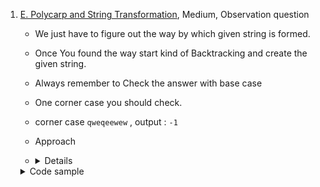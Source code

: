 
1. [E. Polycarp and String Transformation](https://codeforces.com/contest/1560/problem/E), Medium, Observation question
    - We just have to figure out the way by which given string is formed.
    - Once You found the way start kind of Backtracking and create the given string.
    - Always remember to Check the answer with base case
    - One corner case you should check. 
    - corner case  `qweqeewew` , output : `-1`
    - Approach
    - <details>
      
      - observe carefully last element of the `string t` must be the last element to be removed
      - lets just say we found that there are `n` different characters in `string t`
      - if we know the frequency of last character of `string t` and divide it by `n`
      - we can find the frequency of that `last character`
      - similarly by using this approach and gradually decreasing `n` we can get the frequency of every character
      - which is going to be present in my answer then
      - looping over `t` until the `frequency is zero` and we get
      - `string s` but to check the corner case we again
      - make `t` from `s` and compare it with initial given string
        </details>
      <details>
      <summary>Code sample </summary>
      
      ```cpp

       #include <bits/stdc++.h>
       using namespace std;
       
       string helper(string str, char ch) {
           str.erase(remove(str.begin(), str.end(), ch), str.end());
           return str;
       }
       
       int main() {
           int test;
           cin >> test;
           while (test--) {
               string str;
               cin >> str;
      
               unordered_map<char, int> mp;
               string tempString = "";
               vector<int> hash(26, 0);
               
               for (int i = 0; i < str.length(); ++i)
                 hash[str[i] - 'a']++;
               
               int countElements = 0;
               for (auto i : hash)
                 if (i > 0)
                   countElements++;
               
               int flag = 0;
               for (int i = str.length() - 1; i >= 0; i--) {
                 if (!mp.count(str[i]) && countElements > 0) {
                   if (hash[str[i] - 'a'] % countElements != 0) {
                     flag = 1;
                     break;
                   }
                   int k = hash[str[i] - 'a'] / countElements;
                   mp[str[i]] = k;
                   tempString += str[i];
                   countElements--;
                 }
               }
               
               if (flag == 0) {
                 reverse(tempString.begin(), tempString.end());
                 string ans = "";
                 for (int i = 0; i < str.length(); ++i) {
                   if (mp[str[i]] == 0)
                     break;
                   ans += str[i];
                   mp[str[i]]--;
                 }
                 string temp = ans, temp2 = ans;
               
                 for (int i = 0; i < tempString.length(); ++i) {
                   // Use helper function to remove all occurance of a character from string!!
                   temp2 = helper(temp2, tempString[i]);
                   temp += temp2;
                 }
               
                 if (temp == temp2)
                   cout << ans << " " << tempString << endl;
                 else
                   cout << -1 << endl;
               
               } else {
                 cout << -1 << endl;
               }
           }
       }


      ```
      </details>
